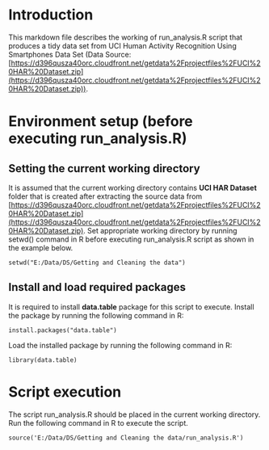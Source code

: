 # Introduction
This markdown file describes the working of run_analysis.R script that produces 
a tidy data set from UCI Human Activity Recognition Using Smartphones Data Set (Data Source: [https://d396qusza40orc.cloudfront.net/getdata%2Fprojectfiles%2FUCI%20HAR%20Dataset.zip](https://d396qusza40orc.cloudfront.net/getdata%2Fprojectfiles%2FUCI%20HAR%20Dataset.zip)). 

# Environment setup (before executing run_analysis.R)
## Setting the current working directory
It is assumed that the current working directory contains **UCI HAR Dataset** 
folder that is created after extracting the source data from [https://d396qusza40orc.cloudfront.net/getdata%2Fprojectfiles%2FUCI%20HAR%20Dataset.zip](https://d396qusza40orc.cloudfront.net/getdata%2Fprojectfiles%2FUCI%20HAR%20Dataset.zip). Set appropriate working directory by running setwd() command in R before executing run_analysis.R script as shown in the example below.
```{r}
setwd("E:/Data/DS/Getting and Cleaning the data")
```

## Install and load required packages
It is required to install **data.table** package for this script to execute. Install the package by running the following command in R:
```{r}
install.packages("data.table")
```
Load the installed package by running the following command in R:
```{r}
library(data.table)
```

# Script execution
The script run_analysis.R should be placed in the current working directory. Run the following command in R to execute the script.
```{r}
source('E:/Data/DS/Getting and Cleaning the data/run_analysis.R')
```



